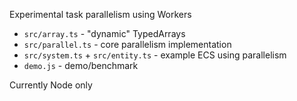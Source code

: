 Experimental task parallelism using Workers

- `src/array.ts` - "dynamic" TypedArrays
- `src/parallel.ts` - core parallelism implementation
- `src/system.ts` + `src/entity.ts` - example ECS using parallelism
- `demo.js` - demo/benchmark

Currently Node only
